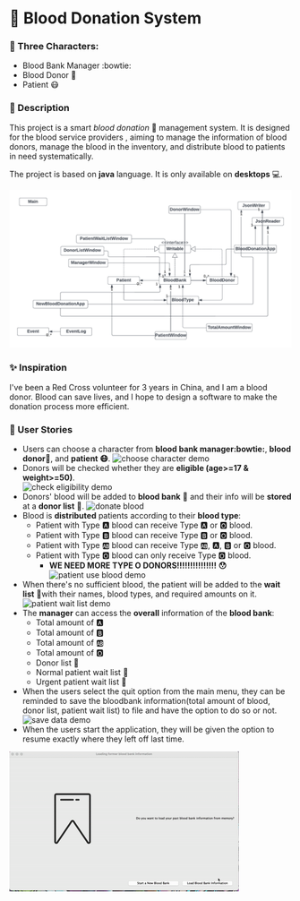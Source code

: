 # :syringe: Blood Donation System 

### :busts_in_silhouette: Three Characters:
- Blood Bank Manager :bowtie:
- Blood Donor :muscle:
- Patient :mask:

### :memo: Description
This project is a smart *blood donation* :syringe: management system. It is designed for the blood service providers
, aiming to manage the information of blood donors, manage the blood in the inventory, and distribute blood to patients 
in need systematically.

The project is based on **java** language. It is only available on **desktops** :computer:. 

![uml](UML_Design_Diagram.png) 

### :sparkles: Inspiration 
I've been a Red Cross volunteer for 3 years in China, and I am a blood donor. Blood can save lives, and I hope to design 
a software to make the donation process more efficient. 

### :ocean: User Stories 
- Users can choose a character from **blood bank manager:bowtie:**, **blood donor:muscle:**, and **patient :mask:**.
![choose character demo](ChooseCharacter.gif) 
- Donors will be checked whether they are **eligible (age>=17 & weight>=50)**.  
![check eligibility demo](CheckEligibility.gif) 
- Donors' blood will be added to **blood bank** :bank: and their info will be **stored** at a **donor list** :page_with_curl:.
![donate blood](Add.gif) 
- Blood is **distributed** patients according to their **blood type**:
  - Patient with Type :a: blood can receive Type :a: or :o2: blood. 
  - Patient with Type :b: blood can receive Type :b: or :o2: blood.
  - Patient with Type :ab: blood can receive Type :ab:, :a:, :b: or :o2: blood.
  - Patient with Type :o2: blood can only receive Type :o2: blood.
    - **WE NEED MORE TYPE O DONORS!!!!!!!!!!!!!!! :hushed:**
![patient use blood demo](PatientSuccess.gif) 
- When there's no sufficient blood, the patient will be added to the **wait list** :page_with_curl:with their names, blood types, and required amounts on it. 
![patient wait list demo](PatientWait.gif) 
- The **manager** can access the **overall** information of the **blood bank**:
  - Total amount of :a:
  - Total amount of :b:
  - Total amount of :ab:
  - Total amount of :o2:
  - Donor list :memo:
  - Normal patient wait list :page_with_curl:
  - Urgent patient wait list :notebook:
- When the users select the quit option from the main menu, they can be reminded to save the bloodbank information(total amount of blood, donor list, patient wait list) to file and have the option to do so or not.
![save data demo](Save.gif) 
- When the users start the application, they will be given the option to resume exactly where they left off last time.

![load data demo](LoadData.gif) 
